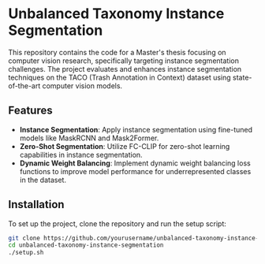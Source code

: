 # Unbalanced Taxonomy Instance Segmentation

This repository contains the code for a Master's thesis focusing on computer vision research, specifically targeting instance segmentation challenges. The project evaluates and enhances instance segmentation techniques on the TACO (Trash Annotation in Context) dataset using state-of-the-art computer vision models.

## Features

- **Instance Segmentation**: Apply instance segmentation using fine-tuned models like MaskRCNN and Mask2Former.
- **Zero-Shot Segmentation**: Utilize FC-CLIP for zero-shot learning capabilities in instance segmentation.
- **Dynamic Weight Balancing**: Implement dynamic weight balancing loss functions to improve model performance for underrepresented classes in the dataset.

## Installation

To set up the project, clone the repository and run the setup script:

```bash
git clone https://github.com/yourusername/unbalanced-taxonomy-instance-segmentation.git
cd unbalanced-taxonomy-instance-segmentation
./setup.sh
